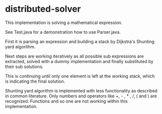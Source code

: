distributed-solver
==================

This implementation is solving a mathematical expression.

See Test.java for a demonstration how to use Parser.java.

First it is parsing an expression and building a stack by Dijkstra's Shunting yard algorithm.

Next steps are working iteratively as all possible sub expressions are extracted,
solved with a dummy implementation and finally substituted by their sub solutions.

This is continuing until only one element is left at the working stack, which is indicating the final solution.

Shunting yard algorithm is implemented with less functionality as described in common literature.
Only numbers and operators like +, - , * , /, ( and ) are recognized. Functions and so one are not working within
this implementation.
